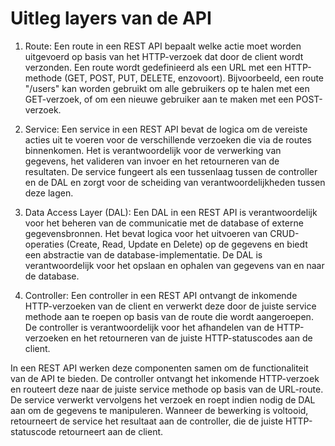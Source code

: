 # Uitleg layers van de API

1. Route: Een route in een REST API bepaalt welke actie moet worden uitgevoerd op basis van het HTTP-verzoek dat door de client wordt verzonden. Een route wordt gedefinieerd als een URL met een HTTP-methode (GET, POST, PUT, DELETE, enzovoort). Bijvoorbeeld, een route "/users" kan worden gebruikt om alle gebruikers op te halen met een GET-verzoek, of om een nieuwe gebruiker aan te maken met een POST-verzoek.

2. Service: Een service in een REST API bevat de logica om de vereiste acties uit te voeren voor de verschillende verzoeken die via de routes binnenkomen. Het is verantwoordelijk voor de verwerking van gegevens, het valideren van invoer en het retourneren van de resultaten. De service fungeert als een tussenlaag tussen de controller en de DAL en zorgt voor de scheiding van verantwoordelijkheden tussen deze lagen.

3. Data Access Layer (DAL): Een DAL in een REST API is verantwoordelijk voor het beheren van de communicatie met de database of externe gegevensbronnen. Het bevat logica voor het uitvoeren van CRUD-operaties (Create, Read, Update en Delete) op de gegevens en biedt een abstractie van de database-implementatie. De DAL is verantwoordelijk voor het opslaan en ophalen van gegevens van en naar de database.

4. Controller: Een controller in een REST API ontvangt de inkomende HTTP-verzoeken van de client en verwerkt deze door de juiste service methode aan te roepen op basis van de route die wordt aangeroepen. De controller is verantwoordelijk voor het afhandelen van de HTTP-verzoeken en het retourneren van de juiste HTTP-statuscodes aan de client.

In een REST API werken deze componenten samen om de functionaliteit van de API te bieden. De controller ontvangt het inkomende HTTP-verzoek en routeert deze naar de juiste service methode op basis van de URL-route. De service verwerkt vervolgens het verzoek en roept indien nodig de DAL aan om de gegevens te manipuleren. Wanneer de bewerking is voltooid, retourneert de service het resultaat aan de controller, die de juiste HTTP-statuscode retourneert aan de client.